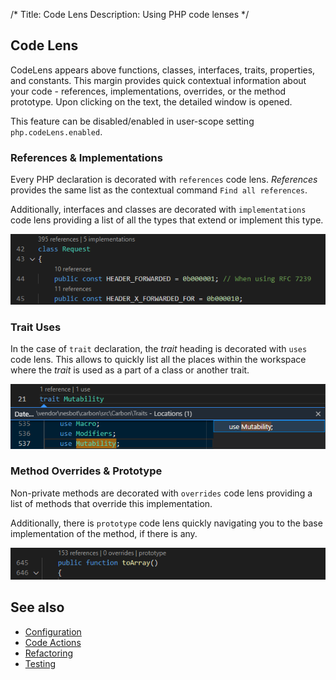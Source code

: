 /*
Title: Code Lens
Description: Using PHP code lenses
*/

## Code Lens

CodeLens appears above functions, classes, interfaces, traits, properties, and constants. This margin provides quick contextual information about your code - references, implementations, overrides, or the method prototype. Upon clicking on the text, the detailed window is opened.

This feature can be disabled/enabled in user-scope setting `php.codeLens.enabled`.

### References &amp; Implementations

Every PHP declaration is decorated with `references` code lens. *References* provides the same list as the contextual command `Find all references`. 

Additionally, interfaces and classes are decorated with `implementations` code lens providing a list of all the types that extend or implement this type.

![PHP references and implementations](../imgs/codelens-references-impls.png)

### Trait Uses

In the case of `trait` declaration, the *trait* heading is decorated with `uses` code lens. This allows to quickly list all the places within the workspace where the *trait* is used as a part of a class or another trait.

![PHP trait uses](../imgs/codelens-trait-uses.png)

### Method Overrides &amp; Prototype

Non-private methods are decorated with `overrides` code lens providing a list of methods that override this implementation.

Additionally, there is `prototype` code lens quickly navigating you to the base implementation of the method, if there is any.

![PHP method overrides and method prototype](../imgs/codelens-prototype.png)

## See also

- [Configuration](../configuration)
- [Code Actions](code-actions)
- [Refactoring](refactoring)
- [Testing](../test-explorer)
